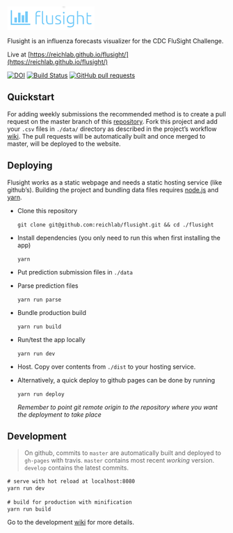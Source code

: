 ![icon](./icon.png)

Flusight is an influenza forecasts visualizer for the CDC FluSight Challenge.

Live at [https://reichlab.github.io/flusight/](https://reichlab.github.io/flusight/)

[![DOI](https://zenodo.org/badge/69420249.svg)](https://zenodo.org/badge/latestdoi/69420249)
[![Build Status](https://travis-ci.org/reichlab/flusight.svg?branch=master)](https://travis-ci.org/reichlab/flusight)
[![GitHub pull requests](https://img.shields.io/github/issues-pr/reichlab/flusight.svg)](https://github.com/reichlab/flusight/pulls)

## Quickstart

For adding weekly submissions the recommended method is to create a pull request
on the master branch of this [repository](https://github.com/reichlab/flusight).
Fork this project and add your `.csv` files in `./data/` directory as described
in the project’s
workflow [wiki](https://github.com/reichlab/flusight/wiki/Workflow). The pull
requests will be automatically built and once merged to master, will be deployed
to the website.

## Deploying

Flusight works as a static webpage and needs a static hosting service (like
github’s). Building the project and bundling data files
requires [node.js](https://nodejs.org/en/download/)
and [yarn](https://yarnpkg.com/en/docs/install).

+ Clone this repository

  `git clone git@github.com:reichlab/flusight.git && cd ./flusight`

+ Install dependencies (you only need to run this when first installing the app)

  `yarn`
  
+ Put prediction submission files in `./data`

+ Parse prediction files

  `yarn run parse`
  
+ Bundle production build

  `yarn run build`

+ Run/test the app locally

  `yarn run dev`

+ Host. Copy over contents from `./dist` to your hosting service.

+ Alternatively, a quick deploy to github pages can be done by running
  
  `yarn run deploy`
  
  *Remember to point git remote origin to the repository where you want the
  deployment to take place*

## Development

> On github, commits to `master` are automatically built and deployed to
> `gh-pages` with travis. `master` contains most recent *working* version.
> `develop` contains the latest commits.

``` shell
# serve with hot reload at localhost:8080
yarn run dev

# build for production with minification
yarn run build
```

Go to the
development [wiki](https://github.com/reichlab/flusight/wiki/Development) for
more details.
